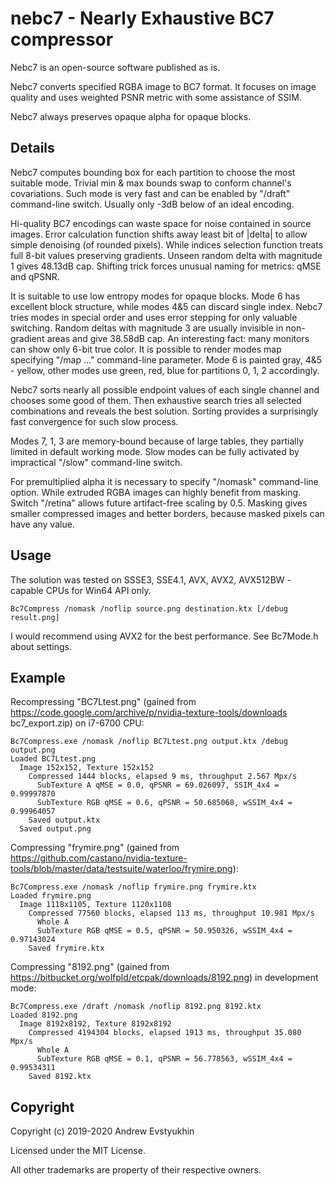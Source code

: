 # nebc7 - Nearly Exhaustive BC7 compressor

Nebc7 is an open-source software published as is.

Nebc7 converts specified RGBA image to BC7 format. It focuses on image quality and uses weighted PSNR metric with some assistance of SSIM.

Nebc7 always preserves opaque alpha for opaque blocks.

## Details

Nebc7 computes bounding box for each partition to choose the most suitable mode. Trivial min & max bounds swap to conform channel's covariations. Such mode is very fast and can be enabled by "/draft" command-line switch. Usually only -3dB below of an ideal encoding.

Hi-quality BC7 encodings can waste space for noise contained in source images. Error calculation function shifts away least bit of |delta| to allow simple denoising (of rounded pixels). While indices selection function treats full 8-bit values preserving gradients. Unseen random delta with magnitude 1 gives 48.13dB cap. Shifting trick forces unusual naming for metrics: qMSE and qPSNR.

It is suitable to use low entropy modes for opaque blocks. Mode 6 has excellent block structure, while modes 4&5 can discard single index. Nebc7 tries modes in special order and uses error stepping for only valuable switching. Random deltas with magnitude 3 are usually invisible in non-gradient areas and give 38.58dB cap. An interesting fact: many monitors can show only 6-bit true color. It is possible to render modes map specifying "/map ..." command-line parameter. Mode 6 is painted gray, 4&5 - yellow, other modes use green, red, blue for partitions 0, 1, 2 accordingly.

Nebc7 sorts nearly all possible endpoint values of each single channel and chooses some good of them. Then exhaustive search tries all selected combinations and reveals the best solution. Sorting provides a surprisingly fast convergence for such slow process.

Modes 7, 1, 3 are memory-bound because of large tables, they partially limited in default working mode. Slow modes can be fully activated by impractical "/slow" command-line switch.

For premultiplied alpha it is necessary to specify "/nomask" command-line option. While extruded RGBA images can highly benefit from masking. Switch "/retina" allows future artifact-free scaling by 0.5. Masking gives smaller compressed images and better borders, because masked pixels can have any value.

## Usage

The solution was tested on SSSE3, SSE4.1, AVX, AVX2, AVX512BW - capable CPUs for Win64 API only.

`Bc7Compress /nomask /noflip source.png destination.ktx [/debug result.png]`

I would recommend using AVX2 for the best performance. See Bc7Mode.h about settings.

## Example

Recompressing "BC7Ltest.png" (gained from https://code.google.com/archive/p/nvidia-texture-tools/downloads bc7_export.zip) on i7-6700 CPU:

    Bc7Compress.exe /nomask /noflip BC7Ltest.png output.ktx /debug output.png
    Loaded BC7Ltest.png
      Image 152x152, Texture 152x152
        Compressed 1444 blocks, elapsed 9 ms, throughput 2.567 Mpx/s
          SubTexture A qMSE = 0.0, qPSNR = 69.026097, SSIM_4x4 = 0.99997870
          SubTexture RGB qMSE = 0.6, qPSNR = 50.685068, wSSIM_4x4 = 0.99964057
        Saved output.ktx
      Saved output.png

Compressing "frymire.png" (gained from https://github.com/castano/nvidia-texture-tools/blob/master/data/testsuite/waterloo/frymire.png):

    Bc7Compress.exe /nomask /noflip frymire.png frymire.ktx
    Loaded frymire.png
      Image 1118x1105, Texture 1120x1108
        Compressed 77560 blocks, elapsed 113 ms, throughput 10.981 Mpx/s
          Whole A
          SubTexture RGB qMSE = 0.5, qPSNR = 50.950326, wSSIM_4x4 = 0.97143024
        Saved frymire.ktx

Compressing "8192.png" (gained from https://bitbucket.org/wolfpld/etcpak/downloads/8192.png) in development mode:

    Bc7Compress.exe /draft /nomask /noflip 8192.png 8192.ktx
    Loaded 8192.png
      Image 8192x8192, Texture 8192x8192
        Compressed 4194304 blocks, elapsed 1913 ms, throughput 35.080 Mpx/s
          Whole A
          SubTexture RGB qMSE = 0.1, qPSNR = 56.778563, wSSIM_4x4 = 0.99534311
        Saved 8192.ktx

## Copyright

Copyright (c) 2019-2020 Andrew Evstyukhin

Licensed under the MIT License.

All other trademarks are property of their respective owners.

